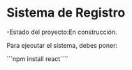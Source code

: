 <h1>Sistema de Registro</h1>

-Estado del proyecto:En construcción.

Para ejecutar el sistema, debes poner:

```npm install react````
